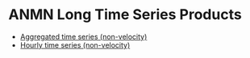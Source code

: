 # ANMN Long Time Series Products

- [Aggregated time series (non-velocity)](NonVelocity_aggregation.md)
- [Hourly time series (non-velocity)](Hourly_timeseries.md)
